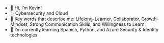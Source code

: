 - 👋 Hi, I’m Kevin!
- ✨ Cybersecurity and Cloud 
- 🌱 Key words that describe me: Lifelong-Learner, Collaborator, Growth-Mindset, Strong Communication Skills, and Willingness to Learn
- 👀 I’m currently learning Spanish, Python, and Azure Security & Identity technologies


<!---
earkevin11/earkevin11 is a ✨ special ✨ repository because its `README.md` (this file) appears on your GitHub profile.
You can click the Preview link to take a look at your changes.
--->
